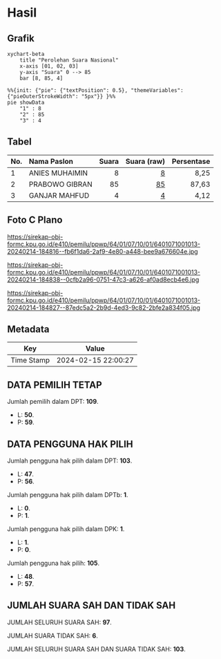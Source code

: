 # Hasil

## Grafik

```mermaid
xychart-beta
    title "Perolehan Suara Nasional"
    x-axis [01, 02, 03]
    y-axis "Suara" 0 --> 85
    bar [8, 85, 4]
```

```mermaid
%%{init: {"pie": {"textPosition": 0.5}, "themeVariables": {"pieOuterStrokeWidth": "5px"}} }%%
pie showData
    "1" : 8
    "2" : 85
    "3" : 4
```

## Tabel

| No. | Nama Paslon    | Suara | Suara (raw) | Persentase |
|:--- |:-------------- | -----:| -----------:| ----------:|
| 1   | ANIES MUHAIMIN | 8     | [8][p-1]    | 8,25       |
| 2   | PRABOWO GIBRAN | 85    | [85][p-2]   | 87,63      |
| 3   | GANJAR MAHFUD  | 4     | [4][p-3]    | 4,12       |


[p-1]: https://github.com/gigit-pemilu/pemilu-2024/blob/main/pilpres/hitung-suara/sub/64-kalimantan-timur/sub/01-paser/sub/07-muara-komam/sub/1001-muara-komam/sub/013-tps/sub/paslon-1.txt
[p-2]: https://github.com/gigit-pemilu/pemilu-2024/blob/main/pilpres/hitung-suara/sub/64-kalimantan-timur/sub/01-paser/sub/07-muara-komam/sub/1001-muara-komam/sub/013-tps/sub/paslon-2.txt
[p-3]: https://github.com/gigit-pemilu/pemilu-2024/blob/main/pilpres/hitung-suara/sub/64-kalimantan-timur/sub/01-paser/sub/07-muara-komam/sub/1001-muara-komam/sub/013-tps/sub/paslon-3.txt

## Foto C Plano

https://sirekap-obj-formc.kpu.go.id/e410/pemilu/ppwp/64/01/07/10/01/6401071001013-20240214-184816--fb6f1da6-2af9-4e80-a448-bee9a676604e.jpg

https://sirekap-obj-formc.kpu.go.id/e410/pemilu/ppwp/64/01/07/10/01/6401071001013-20240214-184838--0cfb2a96-0751-47c3-a626-af0ad8ecb4e6.jpg

https://sirekap-obj-formc.kpu.go.id/e410/pemilu/ppwp/64/01/07/10/01/6401071001013-20240214-184827--87edc5a2-2b9d-4ed3-9c82-2bfe2a834f05.jpg


## Metadata

| Key        | Value               |
| ---------- | ------------------- |
| Time Stamp | 2024-02-15 22:00:27 |


## DATA PEMILIH TETAP

Jumlah pemilih dalam DPT: **109**.
 * L: **50**.
 * P: **59**.

## DATA PENGGUNA HAK PILIH

Jumlah pengguna hak pilih dalam DPT: **103**.
 * L: **47**.
 * P: **56**.

Jumlah pengguna hak pilih dalam DPTb: **1**.
 * L: **0**.
 * P: **1**.

Jumlah pengguna hak pilih dalam DPK: **1**.
 * L: **1**.
 * P: **0**.

Jumlah pengguna hak pilih: **105**.
 * L: **48**.
 * P: **57**.

## JUMLAH SUARA SAH DAN TIDAK SAH

JUMLAH SELURUH SUARA SAH: **97**.

JUMLAH SUARA TIDAK SAH: **6**.

JUMLAH SELURUH SUARA SAH DAN SUARA TIDAK SAH: **103**.


